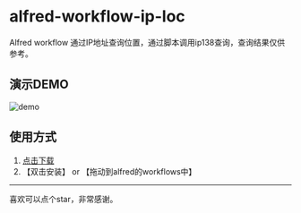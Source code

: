 # alfred-workflow-ip-loc
Alfred workflow 通过IP地址查询位置，通过脚本调用ip138查询，查询结果仅供参考。

## 演示DEMO

![demo](https://cdn.jsdelivr.net/gh/peiel/oss@master/uPic/Kapture%202020-03-18%20at%2010.36.17.gif)

## 使用方式

1. [点击下载](https://raw.githubusercontent.com/peiel/alfred-workflow-ip-loc/master/alfred-workflow-ip-loc.alfredworkflow)
2. 【双击安装】 or 【拖动到alfred的workflows中】

---
喜欢可以点个star，非常感谢。
